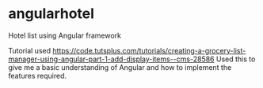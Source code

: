 # angularhotel
Hotel list using Angular framework

Tutorial used https://code.tutsplus.com/tutorials/creating-a-grocery-list-manager-using-angular-part-1-add-display-items--cms-28586
Used this to give me a basic understanding of Angular and how to implement the features required. 

